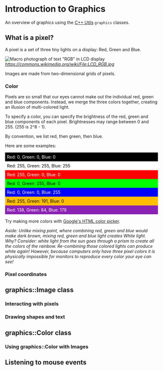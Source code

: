 # Introduction to Graphics

An overview of graphics using the [C++ Utils](https://github.com/ILXL/cpputils) ``graphics`` classes.

## What is a pixel?

A pixel is a set of three tiny lights on a display: Red, Green and Blue.

![Macro photograph of text "RGB" in LCD display](https://upload.wikimedia.org/wikipedia/commons/7/70/LCD_RGB.jpg)
*https://commons.wikimedia.org/wiki/File:LCD_RGB.jpg*

Images are made from two-dimensional grids of pixels.

### Color

Pixels are so small that our eyes cannot make out the individual red, green and blue components. Instead, we merge the three colors together, creating an illusion of multi-colored light.

To specify a color, you can specify the brightness of the red, green and blue components of each pixel. Brightnesses may range between 0 and 255. (255 is 2^8 - 1).

By convention, we list red, then green, then blue.

Here are some examples:

<div style="padding: 6px; background-color: black; color: white">Red: 0, Green: 0, Blue: 0</div>
<div style="padding: 6px; background-color: white; color: black">Red: 255, Green: 255, Blue: 255</div>
<div style="padding: 6px; background-color:rgb(255,0,0); color: white">Red: 255, Green: 0, Blue: 0</div>
<div style="padding: 6px; background-color:rgb(0,255,0); color: black">Red: 0, Green: 255, Blue: 0</div>
<div style="padding: 6px; background-color:rgb(0,0,255); color: white">Red: 0, Green: 0, Blue: 255</div>
<div style="padding: 6px; background-color:rgb(255,191,0); color: black">Red: 255, Green: 191, Blue: 0</div>
<div style="padding: 6px; background-color:rgb(138,34,179); color: white">Red: 138, Green: 84, Blue: 179</div>

Try making more colors with [Google's HTML color picker](https://www.google.com/search?q=color+picker).

*Aside: Unlike mixing paint, where combining red, green and blue would make dark brown, mixing red, green and blue light creates White light. Why? Consider: white light from the sun goes through a prism to create all the colors of the rainbow. Re-combining those colored lights can produce white again! However, because computers only have three pixel colors it is physically impossible for monitors to reproduce every color your eye can see!*

### Pixel coordinates

## graphics::Image class

### Interacting with pixels

### Drawing shapes and text

## graphics::Color class

### Using graphics::Color with Images

## Listening to mouse events
